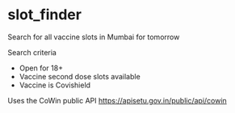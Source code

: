# slot_finder

Search for all vaccine slots in Mumbai for tomorrow

Search criteria
 - Open for 18+
 - Vaccine second dose slots available
 - Vaccine is Covishield

Uses the CoWin public API
https://apisetu.gov.in/public/api/cowin

